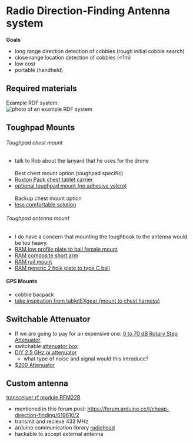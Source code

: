# Radio Direction-Finding Antenna system
**Goals**
- long range direction detection of cobbles (rough initial cobble search)
- close range location detection of cobbles (<1m)
- low cost
- portable (handheld)

## Required materials
Example RDF system: <br>
![photo of an example RDF system](https://dl.cdn-anritsu.com/images/products/tm-ma2700a/handheld-interferencehunter-ma2700a-environmental-2.jpg)<br />

## Toughpad Mounts
###### Toughpad chest mount
- talk to Rob about the lanyard that he uses for the drone<br /><br />
Best chest mount option (toughpad specific)
- [Ruxton Pack chest tablet carrier](https://www.tablet-ex-gear.com/products/ruxton-pack-medium)
- [optional toughpad mount (no adhesive velcro)](https://www.tablet-ex-gear.com/products/panasonic-fz-g1-standard-support-tray?pr_prod_strat=collection_fallback&pr_rec_id=5fb7d2366&pr_rec_pid=6766635614346&pr_ref_pid=6761233416330&pr_seq=uniform)<br /><br />
Backup chest mount option
- [less comfortable solution](https://www.ultimacase.com/op-case-pad-with-4-point-harness-for-getac-v110-v200.html)

###### Toughpad antenna mount
- I do have  a concern that mounting the toughbook to the antenna would be too heavy.
- [RAM low profile plate to ball female mount](https://www.rammount.com/part/RAP-200-1-293U)
- [RAM composite short arm](https://www.rammount.com/part/RAP-201U-B)
- [RAM rail mount](https://www.rammount.com/part/RAM-408-75-1U)
- [RAM generic 2 hole plate to type C ball](https://www.amazon.com/RAM-Mounts-Diamond-Ball-RAM-238U/dp/B007IDX27A/ref=sr_1_3?keywords=ram%2B1.5%2Bball%2Bmount&qid=1650481522&sr=8-3&th=1)

#### GPS Mounts
- cobble bacpack
- [take inspiration from tabletEXgear (mount to chest harness)](https://www.tablet-ex-gear.com/products/gps-antenna-pole-mounting-kit?pr_prod_strat=collection_fallback&pr_rec_id=5fb7d2366&pr_rec_pid=6761133047946&pr_ref_pid=6761233416330&pr_seq=uniform)

## Switchable Attenuator
- If we are going to pay for an expensive one: [0 to 70 dB Rotary Step Attenuator](https://www.fairviewmicrowave.com/70db-step-attenuator-10db-bnc-female-dc-2.2-ghz-2-watts-fmat1022-p.aspx?gclid=Cj0KCQjwma6TBhDIARIsAOKuANwnzlVWI7nLZV7MXTr9ugf9oLa7LxbuXSJJjgRutPOJtmbyLnhlkZwaAqcqEALw_wcB)
- switchable [attenuator box](https://www.rfparts.com/rfa4056-03.html)
- [DIY 2.5 GHz pi attenuator](https://youtu.be/A5gGeV7CiQ0?t=547)
  - what type of noise and signal would this introduce?
- [$200 Attenuator](https://powerfulsignal.com/top-signal-variable-attenuator-50-ohm-n-female/)


## Custom antenna
[transceiver rf module RFM22B](https://dwmzone.com/en/sub-1ghz-rf-module/11-rfm22b-rfm23b-si4432-si4431-433mhz-868mhz-915mhz-hoperf-transceiver-rf-module.html)
- mentioned in this forum post: https://forum.arduino.cc/t/cheap-direction-finding/619610/2
- transmit and recieve 433 MHz
- arduino communication library [radiohead](http://www.airspayce.com/mikem/arduino/RF22/)
- hackable to accept external antenna
